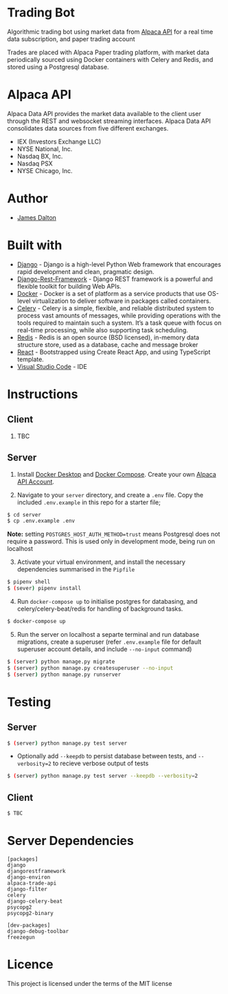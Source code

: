 # **Trading Bot**

Algorithmic trading bot using market data from [Alpaca API](https://alpaca.markets/docs/api-documentation/) for a real time data subscription, and paper trading account

Trades are placed with Alpaca Paper trading platform, with market data periodically sourced using Docker containers with Celery and Redis, and stored using a Postgresql database.

# **Alpaca API**

Alpaca Data API provides the market data available to the client user through the REST and websocket streaming interfaces. Alpaca Data API consolidates data sources from five different exchanges.

- IEX (Investors Exchange LLC)
- NYSE National, Inc.
- Nasdaq BX, Inc.
- Nasdaq PSX
- NYSE Chicago, Inc.

# Author

- [James Dalton](https://jamesdalton.io)

# Built with

- [Django](https://nodejs.org/en/) - Django is a high-level Python Web framework that encourages rapid development and clean, pragmatic design.
- [Django-Rest-Framework](https://www.django-rest-framework.org/) - Django REST framework is a powerful and flexible toolkit for building Web APIs.
- [Docker](https://www.docker.com/) - Docker is a set of platform as a service products that use OS-level virtualization to deliver software in packages called containers.
- [Celery](https://docs.celeryproject.org/en/stable/index.html#) - Celery is a simple, flexible, and reliable distributed system to process vast amounts of messages, while providing operations with the tools required to maintain such a system. It’s a task queue with focus on real-time processing, while also supporting task scheduling.
- [Redis](https://redis.io/) - Redis is an open source (BSD licensed), in-memory data structure store, used as a database, cache and message broker
- [React](https://create-react-app.dev/docs/adding-typescript/) - Bootstrapped using Create React App, and using TypeScript template.
- [Visual Studio Code](https://code.visualstudio.com/) - IDE

# Instructions

## Client

1. TBC

## Server

1. Install [Docker Desktop](https://www.docker.com/products/docker-desktop) and [Docker Compose](https://docs.docker.com/compose/install/). Create your own [Alpaca API Account](https://app.alpaca.markets/signup).

2. Navigate to your `server` directory, and create a `.env` file. Copy the included `.env.example` in this repo for a starter file;

```sh
$ cd server
$ cp .env.example .env
```

**Note:** setting `POSTGRES_HOST_AUTH_METHOD=trust` means Postgresql does not require a password. This is used only in development mode, being run on localhost

3. Activate your virtual environment, and install the necessary dependencies summarised in the `Pipfile`

```sh
$ pipenv shell
$ (sever) pipenv install
```

4. Run `docker-compose up` to initialise postgres for databasing, and celery/celery-beat/redis for handling of background tasks.

```sh
$ docker-compose up
```

5. Run the server on localhost a separte terminal and run database migrations, create a superuser (refer `.env.example` file for default superuser account details, and include `--no-input` command)

```sh
$ (server) python manage.py migrate
$ (server) python manage.py createsuperuser --no-input
$ (server) python manage.py runserver
```

# Testing

## Server

```sh
$ (server) python manage.py test server
```

- Optionally add `--keepdb` to persist database between tests, and `--verbosity=2` to recieve verbose output of tests

```sh
$ (server) python manage.py test server --keepdb --verbosity=2
```

## Client

```sh
$ TBC
```

# Server Dependencies

```
[packages]
django
djangorestframework
django-environ
alpaca-trade-api
django-filter
celery
django-celery-beat
psycopg2
psycopg2-binary

[dev-packages]
django-debug-toolbar
freezegun
```

# Licence

This project is licensed under the terms of the MIT license
